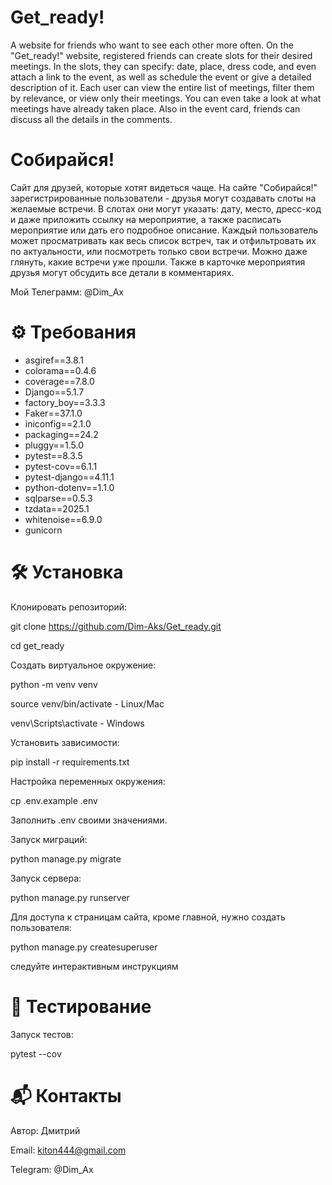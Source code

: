 # Get_ready!

A website for friends who want to see each other more often.
On the "Get_ready!" website, registered friends can create slots for their desired meetings.
In the slots, they can specify: date, place, dress code, and even attach a link to the event, as well as schedule the event or give a detailed description of it.
Each user can view the entire list of meetings, filter them by relevance, or view only their meetings. You can even take a look at what meetings have already taken place.
Also in the event card, friends can discuss all the details in the comments.


# Собирайся!

Сайт для друзей, которые хотят видеться чаще.
На сайте "Собирайся!" зарегистрированные пользователи - друзья могут создавать слоты на желаемые встречи.
В слотах они могут указать: дату, место, дресс-код и даже приложить ссылку на мероприятие, а также расписать мероприятие или дать его подробное описание.
Каждый пользователь может просматривать как весь список встреч, так и отфильтровать их по актуальности, или посмотреть только свои встречи. Можно даже глянуть, какие встречи уже прошли.
Также в карточке мероприятия друзья могут обсудить все детали в комментариях.


Мой Телеграмм: @Dim_Ax


# ⚙️ Требования

- asgiref==3.8.1
- colorama==0.4.6
- coverage==7.8.0
- Django==5.1.7
- factory_boy==3.3.3
- Faker==37.1.0
- iniconfig==2.1.0
- packaging==24.2
- pluggy==1.5.0
- pytest==8.3.5
- pytest-cov==6.1.1
- pytest-django==4.11.1
- python-dotenv==1.1.0
- sqlparse==0.5.3
- tzdata==2025.1
- whitenoise==6.9.0
- gunicorn

 # 🛠 Установка

Клонировать репозиторий:

git clone https://github.com/Dim-Aks/Get_ready.git

cd get_ready

Создать виртуальное окружение:

python -m venv venv

source venv/bin/activate  - Linux/Mac

venv\Scripts\activate  - Windows

Установить зависимости:

pip install -r requirements.txt

Настройка переменных окружения:

cp .env.example .env

Заполнить .env своими значениями.

Запуск миграций:

python manage.py migrate

Запуск сервера:

python manage.py runserver

Для доступа к страницам сайта, кроме главной, нужно создать пользователя:

python manage.py createsuperuser

cледуйте интерактивным инструкциям

# 🧪 Тестирование

Запуск тестов:

pytest --cov

# 📬 Контакты
Автор: Дмитрий

Email: kiton444@gmail.com

Telegram: @Dim_Ax
